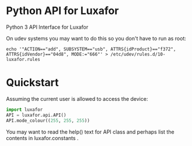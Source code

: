 # Python API for Luxafor
Python 3 API Interface for Luxafor

On udev systems you may want to do this so you don't have to run as root:
```shell
echo '"ACTION=="add", SUBSYSTEM=="usb", ATTRS{idProduct}=="f372", ATTRS{idVendor}=="04d8", MODE:="666"' > /etc/udev/rules.d/10-luxafor.rules
``` 

# Quickstart
Assuming the current user is allowed to access the device:
```python
import luxafor
API = luxafor.api.API()
API.mode_colour((255, 255, 255))
```
You may want to read the help() text for API class and perhaps list the contents
in luxafor.constants .